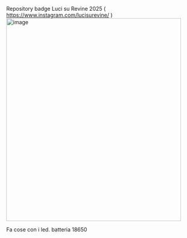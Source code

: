 Repository badge Luci su Revine 2025 ( https://www.instagram.com/lucisurevine/ )
<img width="463" height="540" alt="image" src="https://github.com/user-attachments/assets/928bda82-ca51-4a62-9989-6033daf71781" />

Fa cose con i led.
batteria 18650
